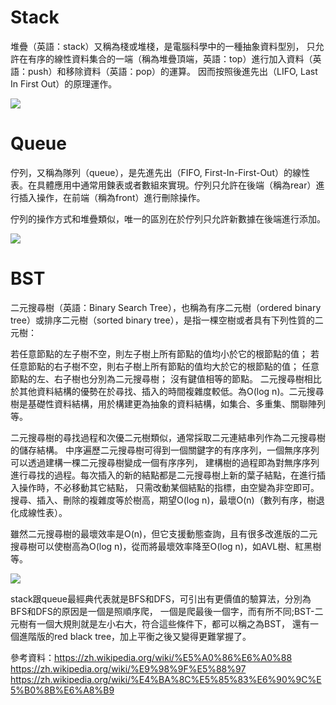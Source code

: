 # Stack
堆疊（英語：stack）又稱為棧或堆棧，是電腦科學中的一種抽象資料型別，
只允許在有序的線性資料集合的一端（稱為堆疊頂端，英語：top）進行加入資料（英語：push）和移除資料（英語：pop）的運算。
因而按照後進先出（LIFO, Last In First Out）的原理運作。

<img src='https://github.com/yen880405/yenlin/blob/master/image/%E4%B8%8B%E8%BC%89%20(2).png'>


# Queue
佇列，又稱為隊列（queue），是先進先出（FIFO, First-In-First-Out）的線性表。在具體應用中通常用鍊表或者數組來實現。佇列只允許在後端（稱為rear）進行插入操作，在前端（稱為front）進行刪除操作。

佇列的操作方式和堆疊類似，唯一的區別在於佇列只允許新數據在後端進行添加。


<img src='https://github.com/yen880405/yenlin/blob/master/image/%E4%B8%8B%E8%BC%89%20(3).png'>

# BST
二元搜尋樹（英語：Binary Search Tree），也稱為有序二元樹（ordered binary tree）或排序二元樹（sorted binary tree），是指一棵空樹或者具有下列性質的二元樹：

若任意節點的左子樹不空，則左子樹上所有節點的值均小於它的根節點的值；
若任意節點的右子樹不空，則右子樹上所有節點的值均大於它的根節點的值；
任意節點的左、右子樹也分別為二元搜尋樹；
沒有鍵值相等的節點。
二元搜尋樹相比於其他資料結構的優勢在於尋找、插入的時間複雜度較低。為O(log n)。二元搜尋樹是基礎性資料結構，用於構建更為抽象的資料結構，如集合、多重集、關聯陣列等。

二元搜尋樹的尋找過程和次優二元樹類似，通常採取二元連結串列作為二元搜尋樹的儲存結構。
中序遍歷二元搜尋樹可得到一個關鍵字的有序序列，一個無序序列可以透過建構一棵二元搜尋樹變成一個有序序列，
建構樹的過程即為對無序序列進行尋找的過程。每次插入的新的結點都是二元搜尋樹上新的葉子結點，在進行插入操作時，不必移動其它結點，
只需改動某個結點的指標，由空變為非空即可。
搜尋、插入、刪除的複雜度等於樹高，期望O(log n)，最壞O(n)（數列有序，樹退化成線性表）。

雖然二元搜尋樹的最壞效率是O(n)，但它支援動態查詢，且有很多改進版的二元搜尋樹可以使樹高為O(log n)，從而將最壞效率降至O(log n)，如AVL樹、紅黑樹等。

<img src='https://github.com/yen880405/yenlin/blob/master/image/%E4%B8%8B%E8%BC%89%20(4).png'>

stack跟queue最經典代表就是BFS和DFS，可引出有更價值的驗算法，分別為BFS和DFS的原因是一個是照順序爬，
一個是爬最後一個字，而有所不同;BST-二元樹有一個大規則就是左小右大，符合這些條件下，都可以稱之為BST，
還有一個進階版的red black tree，加上平衡之後又變得更難掌握了。





參考資料：https://zh.wikipedia.org/wiki/%E5%A0%86%E6%A0%88
https://zh.wikipedia.org/wiki/%E9%98%9F%E5%88%97
https://zh.wikipedia.org/wiki/%E4%BA%8C%E5%85%83%E6%90%9C%E5%B0%8B%E6%A8%B9
